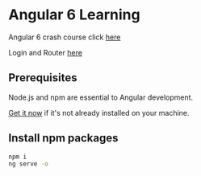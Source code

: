 # Angular 6 Learning 

Angular 6 crash course click <a href="https://coursetro.com/posts/code/154/Angular-6-Tutorial---Learn-Angular-6-in-this-Crash-Course">here</a>

Login and Router <a href="https://medium.com/@ozgurgul/angular-6-login-and-router-tutorial-ac5fc5d3027f">here</a>

## Prerequisites

Node.js and npm are essential to Angular development. 
    
<a href="https://docs.npmjs.com/getting-started/installing-node" target="_blank" title="Installing Node.js and updating npm">
Get it now</a> if it's not already installed on your machine.


## Install npm packages

```bash
npm i
ng serve -o
```